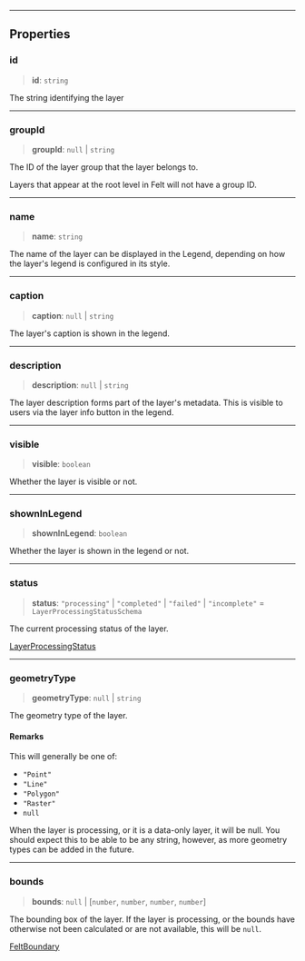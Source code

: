 ***

## Properties

### id

> **id**: `string`

The string identifying the layer

***

### groupId

> **groupId**: `null` | `string`

The ID of the layer group that the layer belongs to.

Layers that appear at the root level in Felt will not have a group ID.

***

### name

> **name**: `string`

The name of the layer can be displayed in the Legend, depending
on how the layer's legend is configured in its style.

***

### caption

> **caption**: `null` | `string`

The layer's caption is shown in the legend.

***

### description

> **description**: `null` | `string`

The layer description forms part of the layer's metadata. This is visible
to users via the layer info button in the legend.

***

### visible

> **visible**: `boolean`

Whether the layer is visible or not.

***

### shownInLegend

> **shownInLegend**: `boolean`

Whether the layer is shown in the legend or not.

***

### status

> **status**: `"processing"` | `"completed"` | `"failed"` | `"incomplete"` = `LayerProcessingStatusSchema`

The current processing status of the layer.

[LayerProcessingStatus](LayerProcessingStatus.md)

***

### geometryType

> **geometryType**: `null` | `string`

The geometry type of the layer.

#### Remarks

This will generally be one of:

* `"Point"`
* `"Line"`
* `"Polygon"`
* `"Raster"`
* `null`

When the layer is processing, or it is a data-only layer, it will be null. You should
expect this to be able to be any string, however, as more geometry types can be added
in the future.

***

### bounds

> **bounds**: `null` | \[`number`, `number`, `number`, `number`]

The bounding box of the layer. If the layer is processing, or the bounds have otherwise
not been calculated or are not available, this will be `null`.

[FeltBoundary](../Shared/FeltBoundary.md)
